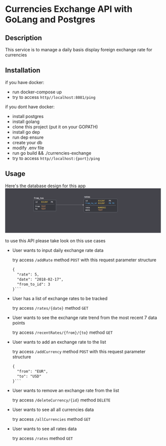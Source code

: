 # Currencies Exchange API with GoLang and Postgres

## Description

This service is to manage a daily basis display foreign exchange rate for currencies

## Installation

if you have docker:
  - run docker-compose up
  - try to access `http//localhost:8081/ping`

if you dont have docker:
  - install postgres
  - install golang
  - clone this project (put it on your GOPATH)
  - install go dep
  - run dep ensure
  - create your db
  - modify .env file
  - run go build && ./currencies-exchange
  - try to access `http//localhost:{port}/ping`

## Usage
Here's the database design for this app
![alt text](https://raw.githubusercontent.com/samandajimmy/currencies-exchange/master/db_design.png)

to use this API please take look on this use cases
  - User wants to input daily exchange rate data
    
    try access `/addRate` method `POST` with this request parameter structure
    ```
    {
      "rate": 5,
      "date": "2018-02-17",
      "from_to_id": 3
    }```

  - User has a list of exchange rates to be tracked
    
    try access `/rates/{date}` method `GET`

  - User wants to see the exchange rate trend from the most recent 7 data points
    
    try access `/recentRates/{from}/{to}` method `GET`

  - User wants to add an exchange rate to the list
    
    try access `/addCurrency` method `POST` with this request parameter structure
    ```
    {
      "from": "EUR",
      "to": "USD"
    }```

  - User wants to remove an exchange rate from the list
    
    try access `/deleteCurrency/{id}` method `DELETE`

  - User wants to see all all currencies data
    
    try access `/allCurrencies` method `GET`

  - User wants to see all rates data
    
    try access `/rates` method `GET`

